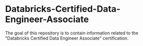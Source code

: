 # Databricks-Certified-Data-Engineer-Associate
The goal of this repository is to contain information related to the "Databricks Certified Data Engineer Associate" certification.
